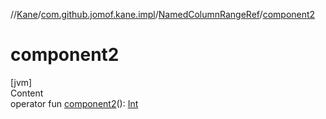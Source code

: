 //[Kane](../../index.md)/[com.github.jomof.kane.impl](../index.md)/[NamedColumnRangeRef](index.md)/[component2](component2.md)



# component2  
[jvm]  
Content  
operator fun [component2](component2.md)(): [Int](https://kotlinlang.org/api/latest/jvm/stdlib/kotlin/-int/index.html)  



